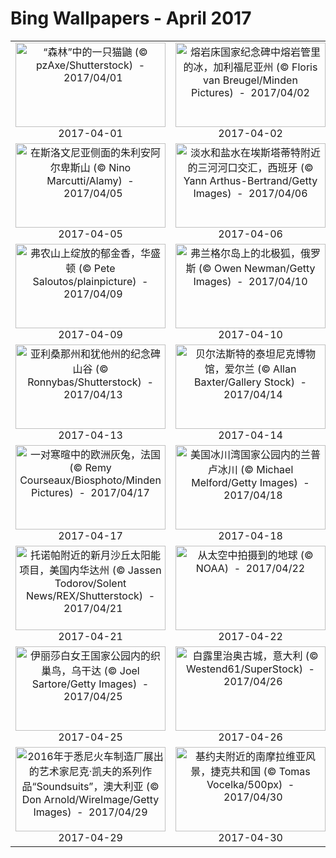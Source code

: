 # Bing Wallpapers - April 2017

| | | | |
|:-------------------------:|:-------------------------:|:-------------------------:|:-------------------------:|
| <a href="https://bing.ee123.net/img/cn/fhd/2017/04/01.jpg" target="_blank"><img src="https://bing.ee123.net/img/cn/fhd/2017/04/01.jpg" width="240" height="135" alt="“森林”中的一只猫鼬 (© pzAxe/Shutterstock)  -  2017/04/01" title="“森林”中的一只猫鼬 (© pzAxe/Shutterstock)  -  2017/04/01"></a><br>2017-04-01<br> | <a href="https://bing.ee123.net/img/cn/fhd/2017/04/02.jpg" target="_blank"><img src="https://bing.ee123.net/img/cn/fhd/2017/04/02.jpg" width="240" height="135" alt="熔岩床国家纪念碑中熔岩管里的冰，加利福尼亚州 (© Floris van Breugel/Minden Pictures)  -  2017/04/02" title="熔岩床国家纪念碑中熔岩管里的冰，加利福尼亚州 (© Floris van Breugel/Minden Pictures)  -  2017/04/02"></a><br>2017-04-02<br> | <a href="https://bing.ee123.net/img/cn/fhd/2017/04/03.jpg" target="_blank"><img src="https://bing.ee123.net/img/cn/fhd/2017/04/03.jpg" width="240" height="135" alt="德国塞林码头的潜水吊船 (© Huber/Sime/eStock Photo)  -  2017/04/03" title="德国塞林码头的潜水吊船 (© Huber/Sime/eStock Photo)  -  2017/04/03"></a><br>2017-04-03<br> | <a href="https://bing.ee123.net/img/cn/fhd/2017/04/04.jpg" target="_blank"><img src="https://bing.ee123.net/img/cn/fhd/2017/04/04.jpg" width="240" height="135" alt="黄山，中国安徽省 (© BJI/Blue Jean Images/Getty Images)  -  2017/04/04" title="黄山，中国安徽省 (© BJI/Blue Jean Images/Getty Images)  -  2017/04/04"></a><br>2017-04-04<br> |
| <a href="https://bing.ee123.net/img/cn/fhd/2017/04/05.jpg" target="_blank"><img src="https://bing.ee123.net/img/cn/fhd/2017/04/05.jpg" width="240" height="135" alt="在斯洛文尼亚侧面的朱利安阿尔卑斯山 (© Nino Marcutti/Alamy)  -  2017/04/05" title="在斯洛文尼亚侧面的朱利安阿尔卑斯山 (© Nino Marcutti/Alamy)  -  2017/04/05"></a><br>2017-04-05<br> | <a href="https://bing.ee123.net/img/cn/fhd/2017/04/06.jpg" target="_blank"><img src="https://bing.ee123.net/img/cn/fhd/2017/04/06.jpg" width="240" height="135" alt="淡水和盐水在埃斯塔蒂特附近的三河河口交汇，西班牙 (© Yann Arthus-Bertrand/Getty Images)  -  2017/04/06" title="淡水和盐水在埃斯塔蒂特附近的三河河口交汇，西班牙 (© Yann Arthus-Bertrand/Getty Images)  -  2017/04/06"></a><br>2017-04-06<br> | <a href="https://bing.ee123.net/img/cn/fhd/2017/04/07.jpg" target="_blank"><img src="https://bing.ee123.net/img/cn/fhd/2017/04/07.jpg" width="240" height="135" alt="泰国帕亚那空山洞的 Kuha Karuhas pavilion (© Bule Sky Studio/Shutterstock)  -  2017/04/07" title="泰国帕亚那空山洞的 Kuha Karuhas pavilion (© Bule Sky Studio/Shutterstock)  -  2017/04/07"></a><br>2017-04-07<br> | <a href="https://bing.ee123.net/img/cn/fhd/2017/04/08.jpg" target="_blank"><img src="https://bing.ee123.net/img/cn/fhd/2017/04/08.jpg" width="240" height="135" alt="卡尔斯岛上的Kallur灯塔，法罗群岛 (© Janne Kahila/500px)  -  2017/04/08" title="卡尔斯岛上的Kallur灯塔，法罗群岛 (© Janne Kahila/500px)  -  2017/04/08"></a><br>2017-04-08<br> |
| <a href="https://bing.ee123.net/img/cn/fhd/2017/04/09.jpg" target="_blank"><img src="https://bing.ee123.net/img/cn/fhd/2017/04/09.jpg" width="240" height="135" alt="弗农山上绽放的郁金香，华盛顿 (© Pete Saloutos/plainpicture)  -  2017/04/09" title="弗农山上绽放的郁金香，华盛顿 (© Pete Saloutos/plainpicture)  -  2017/04/09"></a><br>2017-04-09<br> | <a href="https://bing.ee123.net/img/cn/fhd/2017/04/10.jpg" target="_blank"><img src="https://bing.ee123.net/img/cn/fhd/2017/04/10.jpg" width="240" height="135" alt="弗兰格尔岛上的北极狐，俄罗斯 (© Owen Newman/Getty Images)  -  2017/04/10" title="弗兰格尔岛上的北极狐，俄罗斯 (© Owen Newman/Getty Images)  -  2017/04/10"></a><br>2017-04-10<br> | <a href="https://bing.ee123.net/img/cn/fhd/2017/04/11.jpg" target="_blank"><img src="https://bing.ee123.net/img/cn/fhd/2017/04/11.jpg" width="240" height="135" alt="?winouj?cie上的Stawa M?yny灯塔，波兰 (© Maciej Bledowski/Alamy)  -  2017/04/11" title="?winouj?cie上的Stawa M?yny灯塔，波兰 (© Maciej Bledowski/Alamy)  -  2017/04/11"></a><br>2017-04-11<br> | <a href="https://bing.ee123.net/img/cn/fhd/2017/04/12.jpg" target="_blank"><img src="https://bing.ee123.net/img/cn/fhd/2017/04/12.jpg" width="240" height="135" alt="宇航员Terry Virts的太空自拍照 (© NASA)  -  2017/04/12" title="宇航员Terry Virts的太空自拍照 (© NASA)  -  2017/04/12"></a><br>2017-04-12<br> |
| <a href="https://bing.ee123.net/img/cn/fhd/2017/04/13.jpg" target="_blank"><img src="https://bing.ee123.net/img/cn/fhd/2017/04/13.jpg" width="240" height="135" alt="亚利桑那州和犹他州的纪念碑山谷 (© Ronnybas/Shutterstock)  -  2017/04/13" title="亚利桑那州和犹他州的纪念碑山谷 (© Ronnybas/Shutterstock)  -  2017/04/13"></a><br>2017-04-13<br> | <a href="https://bing.ee123.net/img/cn/fhd/2017/04/14.jpg" target="_blank"><img src="https://bing.ee123.net/img/cn/fhd/2017/04/14.jpg" width="240" height="135" alt="贝尔法斯特的泰坦尼克博物馆，爱尔兰 (© Allan Baxter/Gallery Stock)  -  2017/04/14" title="贝尔法斯特的泰坦尼克博物馆，爱尔兰 (© Allan Baxter/Gallery Stock)  -  2017/04/14"></a><br>2017-04-14<br> | <a href="https://bing.ee123.net/img/cn/fhd/2017/04/15.jpg" target="_blank"><img src="https://bing.ee123.net/img/cn/fhd/2017/04/15.jpg" width="240" height="135" alt="黄石国家公园内的一只灰狼，美国怀俄明州 (© Meril Darees & Manon Moulis/Biosphoto/Minden Pictures)  -  2017/04/15" title="黄石国家公园内的一只灰狼，美国怀俄明州 (© Meril Darees & Manon Moulis/Biosphoto/Minden Pictures)  -  2017/04/15"></a><br>2017-04-15<br> | <a href="https://bing.ee123.net/img/cn/fhd/2017/04/16.jpg" target="_blank"><img src="https://bing.ee123.net/img/cn/fhd/2017/04/16.jpg" width="240" height="135" alt="北极国家野生动物保护区内地面上的巢穴，美国阿拉斯加州 (© Mint Images/Offset)  -  2017/04/16" title="北极国家野生动物保护区内地面上的巢穴，美国阿拉斯加州 (© Mint Images/Offset)  -  2017/04/16"></a><br>2017-04-16<br> |
| <a href="https://bing.ee123.net/img/cn/fhd/2017/04/17.jpg" target="_blank"><img src="https://bing.ee123.net/img/cn/fhd/2017/04/17.jpg" width="240" height="135" alt="一对寒暄中的欧洲灰兔，法国 (© Remy Courseaux/Biosphoto/Minden Pictures)  -  2017/04/17" title="一对寒暄中的欧洲灰兔，法国 (© Remy Courseaux/Biosphoto/Minden Pictures)  -  2017/04/17"></a><br>2017-04-17<br> | <a href="https://bing.ee123.net/img/cn/fhd/2017/04/18.jpg" target="_blank"><img src="https://bing.ee123.net/img/cn/fhd/2017/04/18.jpg" width="240" height="135" alt="美国冰川湾国家公园内的兰普卢冰川 (© Michael Melford/Getty Images)  -  2017/04/18" title="美国冰川湾国家公园内的兰普卢冰川 (© Michael Melford/Getty Images)  -  2017/04/18"></a><br>2017-04-18<br> | <a href="https://bing.ee123.net/img/cn/fhd/2017/04/19.jpg" target="_blank"><img src="https://bing.ee123.net/img/cn/fhd/2017/04/19.jpg" width="240" height="135" alt="阿尔卑斯国家公园内的华莱士小屋和雪胶树，澳大利亚维多利亚州 (© Ingo Oeland/Alamy)  -  2017/04/19" title="阿尔卑斯国家公园内的华莱士小屋和雪胶树，澳大利亚维多利亚州 (© Ingo Oeland/Alamy)  -  2017/04/19"></a><br>2017-04-19<br> | <a href="https://bing.ee123.net/img/cn/fhd/2017/04/20.jpg" target="_blank"><img src="https://bing.ee123.net/img/cn/fhd/2017/04/20.jpg" width="240" height="135" alt="【今日谷雨】插秧的妇女，中国云南省大理市 (© Ingo Oeland/Alamy)  -  2017/04/20" title="【今日谷雨】插秧的妇女，中国云南省大理市 (© Ingo Oeland/Alamy)  -  2017/04/20"></a><br>2017-04-20<br> |
| <a href="https://bing.ee123.net/img/cn/fhd/2017/04/21.jpg" target="_blank"><img src="https://bing.ee123.net/img/cn/fhd/2017/04/21.jpg" width="240" height="135" alt="托诺帕附近的新月沙丘太阳能项目，美国内华达州 (© Jassen Todorov/Solent News/REX/Shutterstock)  -  2017/04/21" title="托诺帕附近的新月沙丘太阳能项目，美国内华达州 (© Jassen Todorov/Solent News/REX/Shutterstock)  -  2017/04/21"></a><br>2017-04-21<br> | <a href="https://bing.ee123.net/img/cn/fhd/2017/04/22.jpg" target="_blank"><img src="https://bing.ee123.net/img/cn/fhd/2017/04/22.jpg" width="240" height="135" alt="从太空中拍摄到的地球 (© NOAA)  -  2017/04/22" title="从太空中拍摄到的地球 (© NOAA)  -  2017/04/22"></a><br>2017-04-22<br> | <a href="https://bing.ee123.net/img/cn/fhd/2017/04/23.jpg" target="_blank"><img src="https://bing.ee123.net/img/cn/fhd/2017/04/23.jpg" width="240" height="135" alt="特兰科苏附近的镜面海滩，巴西巴伊亚州 (© dri5821/Moment Open/Getty Images)  -  2017/04/23" title="特兰科苏附近的镜面海滩，巴西巴伊亚州 (© dri5821/Moment Open/Getty Images)  -  2017/04/23"></a><br>2017-04-23<br> | <a href="https://bing.ee123.net/img/cn/fhd/2017/04/24.jpg" target="_blank"><img src="https://bing.ee123.net/img/cn/fhd/2017/04/24.jpg" width="240" height="135" alt="一个圆锥形帐篷，加拿大艾伯塔省南部 (© ImagineGolf/Getty Images)  -  2017/04/24" title="一个圆锥形帐篷，加拿大艾伯塔省南部 (© ImagineGolf/Getty Images)  -  2017/04/24"></a><br>2017-04-24<br> |
| <a href="https://bing.ee123.net/img/cn/fhd/2017/04/25.jpg" target="_blank"><img src="https://bing.ee123.net/img/cn/fhd/2017/04/25.jpg" width="240" height="135" alt="伊丽莎白女王国家公园内的织巢鸟，乌干达 (© Joel Sartore/Getty Images)  -  2017/04/25" title="伊丽莎白女王国家公园内的织巢鸟，乌干达 (© Joel Sartore/Getty Images)  -  2017/04/25"></a><br>2017-04-25<br> | <a href="https://bing.ee123.net/img/cn/fhd/2017/04/26.jpg" target="_blank"><img src="https://bing.ee123.net/img/cn/fhd/2017/04/26.jpg" width="240" height="135" alt="白露里治奥古城，意大利 (© Westend61/SuperStock)  -  2017/04/26" title="白露里治奥古城，意大利 (© Westend61/SuperStock)  -  2017/04/26"></a><br>2017-04-26<br> | <a href="https://bing.ee123.net/img/cn/fhd/2017/04/27.jpg" target="_blank"><img src="https://bing.ee123.net/img/cn/fhd/2017/04/27.jpg" width="240" height="135" alt="萨罗尼克湾上方的云隙光，希腊 (© Stian Rekdal/Nimia)  -  2017/04/27" title="萨罗尼克湾上方的云隙光，希腊 (© Stian Rekdal/Nimia)  -  2017/04/27"></a><br>2017-04-27<br> | <a href="https://bing.ee123.net/img/cn/fhd/2017/04/28.jpg" target="_blank"><img src="https://bing.ee123.net/img/cn/fhd/2017/04/28.jpg" width="240" height="135" alt="一棵刚萌芽的橡树苗 (© plusphoto/Getty Images)  -  2017/04/28" title="一棵刚萌芽的橡树苗 (© plusphoto/Getty Images)  -  2017/04/28"></a><br>2017-04-28<br> |
| <a href="https://bing.ee123.net/img/cn/fhd/2017/04/29.jpg" target="_blank"><img src="https://bing.ee123.net/img/cn/fhd/2017/04/29.jpg" width="240" height="135" alt="2016年于悉尼火车制造厂展出的艺术家尼克·凯夫的系列作品“Soundsuits”，澳大利亚 (© Don Arnold/WireImage/Getty Images)  -  2017/04/29" title="2016年于悉尼火车制造厂展出的艺术家尼克·凯夫的系列作品“Soundsuits”，澳大利亚 (© Don Arnold/WireImage/Getty Images)  -  2017/04/29"></a><br>2017-04-29<br> | <a href="https://bing.ee123.net/img/cn/fhd/2017/04/30.jpg" target="_blank"><img src="https://bing.ee123.net/img/cn/fhd/2017/04/30.jpg" width="240" height="135" alt="基约夫附近的南摩拉维亚风景，捷克共和国  (© Tomas Vocelka/500px)  -  2017/04/30" title="基约夫附近的南摩拉维亚风景，捷克共和国  (© Tomas Vocelka/500px)  -  2017/04/30"></a><br>2017-04-30<br> |  |  |
